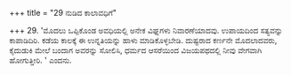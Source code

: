 +++
title = "29 ನುಡಿದ ಕಾಲಾವಧಿಗೆ"

+++
29. 'ಮೊದಲು ಒಪ್ಪಿಕೊಂಡ ಅವಧಿಯಲ್ಲಿ ಅನೇಕ ವಿಘ್ನಗಳು ನಿವಾರಣೆಯಾದವು. ಉಪಾಯದಿಂದ ಸತ್ಯವನ್ನು ಕಾಪಾಡಿದಿರಿ. ಕಡೆಯ ಕಾಲಕ್ಕೆ ಈ ಉನ್ನತಿಯನ್ನು ಹಾಳು ಮಾಡಿಕೊಳ್ಳಬೇಡಿ. ದುಷ್ಟರಾದ ಕರ್ಣನೇ ಮೊದಲಾದವರು, ಕೈದುಡುಕಿ ಮೇಲೆ ಬಂದಾಗ ಅವರನ್ನು ಸೋಲಿಸಿ, ಧರ್ಮದ ಆಸರೆಯಿಂದ ವಿಜಯಪಥದಲ್ಲಿ  ನೀವು ವೇಗವಾಗಿ ಹೋಗುತ್ತೀರಿ. ' ಎಂದನು.